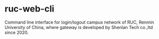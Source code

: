 # ruc-web-cli
Command line interface for login/logout campus network of RUC, Renmin University of China, where gateway is developed by Shenlan Tech co.,ltd since 2020. 
